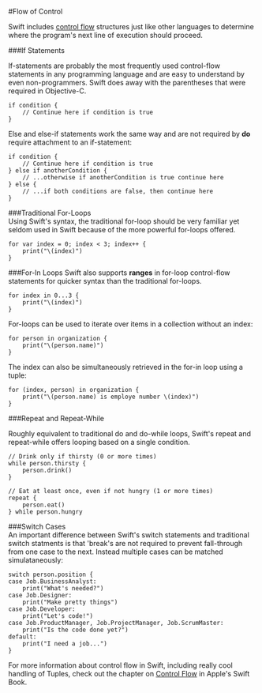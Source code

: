 #Flow of Control  

Swift includes [control flow](https://en.wikipedia.org/wiki/Control_flow)   structures just like other languages to determine where the program's next line of execution should proceed.  

###If Statements  

If-statements are probably the most frequently used control-flow statements in any programming language and are easy to understand by even non-programmers. Swift does away with the parentheses that were required in Objective-C.  
```
if condition {
    // Continue here if condition is true
}
```

Else and else-if statements work the same way and are not required by **do** require attachment to an if-statement:  
```
if condition {
    // Continue here if condition is true
} else if anotherCondition {
    // ...otherwise if anotherCondition is true continue here
} else {
    // ...if both conditions are false, then continue here
}
```

###Traditional For-Loops  
Using Swift's syntax, the traditional for-loop should be very familiar yet seldom used in Swift because of the more powerful for-loops offered.
```
for var index = 0; index < 3; index++ {
    print("\(index)")
}
```

###For-In Loops
Swift also supports **ranges** in for-loop control-flow statements for quicker syntax than the traditional for-loops.  
```
for index in 0...3 {
    print("\(index)")
}
```

For-loops can be used to iterate over items in a collection without an index:  
```
for person in organization {
    print("\(person.name)")
}
```

The index can also be simultaneously retrieved in the for-in loop using a tuple:  
```
for (index, person) in organization {
    print("\(person.name) is employe number \(index)")
}
```

###Repeat and Repeat-While  

Roughly equivalent to traditional do and do-while loops, Swift's repeat and repeat-while offers looping based on a single condition.  

```
// Drink only if thirsty (0 or more times)
while person.thirsty {
    person.drink()
}

// Eat at least once, even if not hungry (1 or more times)
repeat {
    person.eat()
} while person.hungry
```

###Switch Cases  
An important difference between Swift's switch statements and traditional switch statments is that 'break's are not required to prevent fall-through from one case to the next. Instead multiple cases can be matched simulataneously:  
```
switch person.position {
case Job.BusinessAnalyst:
    print("What's needed?")
case Job.Designer:
    print("Make pretty things")
case Job.Developer:
    print("Let's code!")
case Job.ProductManager, Job.ProjectManager, Job.ScrumMaster:
    print("Is the code done yet?")
default:
    print("I need a job...")
}
```

For more information about control flow in Swift, including really cool handling of Tuples, check out the chapter on [Control Flow](https://developer.apple.com/library/ios/documentation/Swift/Conceptual/Swift_Programming_Language/ControlFlow.html) in Apple's Swift Book.  
